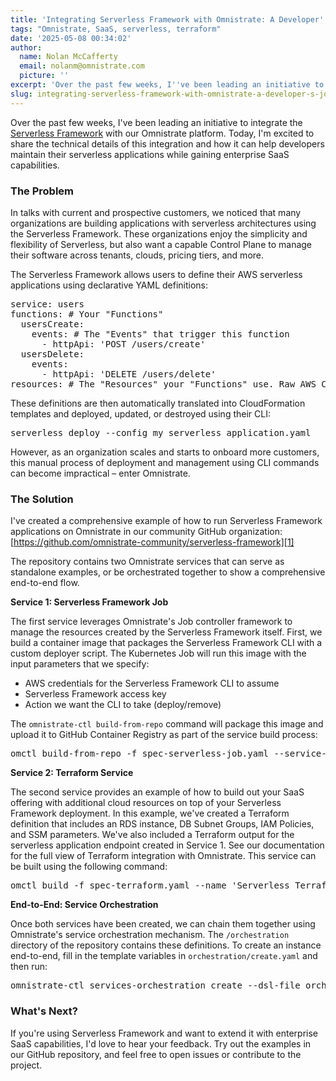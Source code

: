 ```yaml
---
title: 'Integrating Serverless Framework with Omnistrate: A Developer''s Journey'
tags: "Omnistrate, SaaS, serverless, terraform"
date: '2025-05-08 00:34:02'
author:
  name: Nolan McCafferty
  email: nolanm@omnistrate.com
  picture: ''
excerpt: 'Over the past few weeks, I''ve been leading an initiative to integrate the Serverless Framework with our Omnistrate platform.'
slug: integrating-serverless-framework-with-omnistrate-a-developer-s-journey
---
```


Over the past few weeks, I've been leading an initiative to integrate the [Serverless Framework](https://www.serverless.com/) with our Omnistrate platform. Today, I'm excited to share the technical details of this integration and how it can help developers maintain their serverless applications while gaining enterprise SaaS capabilities.

<h3>The Problem</h3>

In talks with current and prospective customers, we noticed that many organizations are building applications with serverless architectures using the Serverless Framework. These organizations enjoy the simplicity and flexibility of Serverless, but also want a capable Control Plane to manage their software across tenants, clouds, pricing tiers, and more.

The Serverless Framework allows users to define their AWS serverless applications using declarative YAML definitions:

<pre>
service: users
functions: # Your "Functions"
  usersCreate:
    events: # The "Events" that trigger this function
      - httpApi: 'POST /users/create'
  usersDelete:
    events:
      - httpApi: 'DELETE /users/delete'
resources: # The "Resources" your "Functions" use. Raw AWS CloudFormation goes in here.
</pre>

These definitions are then automatically translated into CloudFormation templates and deployed, updated, or destroyed using their CLI:

<pre>
serverless deploy --config my_serverless_application.yaml
</pre>

However, as an organization scales and starts to onboard more customers, this manual process of deployment and management using CLI commands can become impractical – enter Omnistrate.

<h3>The Solution</h3>

I've created a comprehensive example of how to run Serverless Framework applications on Omnistrate in our community GitHub organization: [https://github.com/omnistrate-community/serverless-framework][1]

The repository contains two Omnistrate services that can serve as standalone examples, or be orchestrated together to show a comprehensive end-to-end flow.

<b>Service 1: Serverless Framework Job</b>

The first service leverages Omnistrate's Job controller framework to manage the resources created by the Serverless Framework itself. First, we build a container image that packages the Serverless Framework CLI with a custom deployer script. The Kubernetes Job will run this image with the input parameters that we specify:

- AWS credentials for the Serverless Framework CLI to assume
- Serverless Framework access key
- Action we want the CLI to take (deploy/remove)

The `omnistrate-ctl build-from-repo` command will package this image and upload it to GitHub Container Registry as part of the service build process:

<pre>
omctl build-from-repo -f spec-serverless-job.yaml --service-name 'Serverless Deployer'
</pre>

<b>Service 2: Terraform Service</b>

The second service provides an example of how to build out your SaaS offering with additional cloud resources on top of your Serverless Framework deployment. In this example, we've created a Terraform definition that includes an RDS instance, DB Subnet Groups, IAM Policies, and SSM parameters. We've also included a Terraform output for the serverless application endpoint created in Service 1. See our documentation for the full view of Terraform integration with Omnistrate.
This service can be built using the following command:

<pre>
omctl build -f spec-terraform.yaml --name 'Serverless Terraform' --release-as-preferred --spec-type ServicePlanSpec
</pre>

<b>End-to-End: Service Orchestration</b>

Once both services have been created, we can chain them together using Omnistrate's service orchestration mechanism. The `/orchestration` directory of the repository contains these definitions. To create an instance end-to-end, fill in the template variables in `orchestration/create.yaml` and then run:

<pre>
omnistrate-ctl services-orchestration create --dsl-file orchestration/create.yaml
</pre>

<h3>What's Next?</h3>
If you're using Serverless Framework and want to extend it with enterprise SaaS capabilities, I'd love to hear your feedback. Try out the examples in our GitHub repository, and feel free to open issues or contribute to the project.


  [1]: https://github.com/omnistrate-community/serverless-framework

